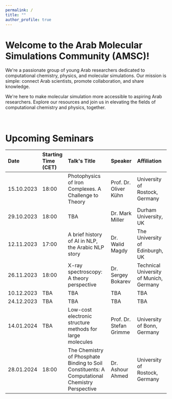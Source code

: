 ```yaml
---
permalink: /
title: ""
author_profile: true
---
```


Welcome to the Arab Molecular Simulations Community (AMSC)!
======
We're a passionate group of young Arab researchers dedicated to computational chemistry, physics, and molecular simulations. Our mission is simple: connect Arab scientists, promote collaboration, and share knowledge.

We're here to make molecular simulation more accessible to aspiring Arab researchers. Explore our resources and join us in elevating the fields of computational chemistry and physics, together.

<br>

Upcoming Seminars
=======

| Date | Starting Time (CET) | Talk's Title | Speaker | Affiliation |
|:---- |:------------------- |:------------ |:------- |:------------|
| 15.10.2023 | 18:00 | Photophysics of Iron Complexes. A Challenge to Theory | Prof. Dr. Oliver Kühn | University of Rostock, Germany | 
| 29.10.2023 | 18:00 | TBA | Dr. Mark Miller | Durham University, UK | 
| 12.11.2023 | 17:00 | A brief history of AI in NLP, the Arabic NLP story | Dr. Walid Magdy | The University of Edinburgh, UK |
| 26.11.2023 | 18:00 | X-ray spectroscopy: A theory perspective | Dr. Sergey Bokarev | Technical University of Munich, Germany |
| 10.12.2023 | TBA | TBA | TBA | TBA |
| 24.12.2023 | TBA | TBA | TBA | TBA |
| 14.01.2024 | TBA | Low-cost electronic structure methods for large molecules | Prof. Dr. Stefan Grimme | University of Bonn, Germany | 
| 28.01.2024 | 18:00 | The Chemistry of Phosphate Binding to Soil Constituents: A Computational Chemistry Perspective | Dr. Ashour Ahmed | University of Rostock, Germany | 



